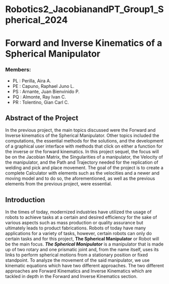 # Robotics2_JacobianandPT_Group1_Spherical_2024
# Forward and Inverse Kinematics of a Spherical Manipulator
### Members:
- PL : Perilla, Aira A.
- PE : Capuno, Raphael Juno L.
- PS : Arnante, Juan Bienvinido P.
- PQ : Almonte, Ray Ivan C.
- PR : Tolentino, Gian Carl C.

##  Abstract of the Project

In the previous project, the main topics discussed were the Forward and Inverse kinematics of the Spherical Manipulator. Other topics included the computations, the essential methods for the solutions, and the development of a graphical user interface with methods that click on either a function for the inverse or the forward kinematics. In this project sequel, the focus will be on the Jacobian Matrix, the Singularities of a manipulator, the Velocity of the manipulator, and the Path and Trajectory needed for the replication of welding and pick and place movement. The goal of the project is to create a complete Calculator with elements such as the velocities and a newer and moving model and to do so, the aforementioned, as well as the previous elements from the previous project, were essential.

## Introduction
In the times of today, modernized industries have utilized the usage of robots to achieve tasks at a certain and desired efficiency for the sake of various aspects such as mass production or quality assurance but ultimately leads to product fabrications. Robots of today have many applications for a variety of tasks, however, certain robots can only do certain tasks and for this project, **The Spherical Manipulator** or Robot will be the main focus. _**The Spherical Manipulator**_ is a manipulator that is made up of two rotary and one prismatic joint and, from the name itself, uses its links to perform spherical motions from a stationary position or fixed standpoint. To analyze the movement of the said manipulator, we use kinematic equations which have two different approaches. The two different approaches are Forward Kinematics and Inverse Kinematics which are tackled in depth in the Forward and Inverse Kinematics section.


